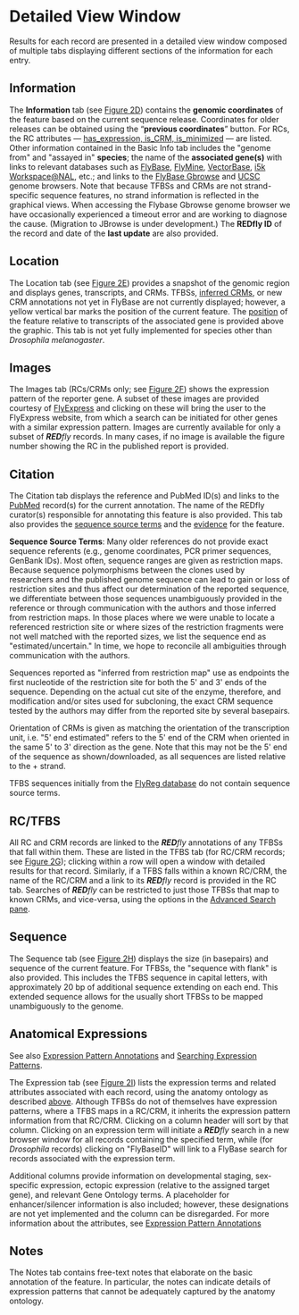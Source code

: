 # Detailed View Window

Results for each record are presented in a detailed view window composed of multiple tabs displaying different sections of the information for each entry.

## Information

The **Information** tab (see [Figure 2D](figures.md#figure-2)) contains the **genomic coordinates** of the feature based on the current sequence release. Coordinates for older releases can be obtained using the “**previous coordinates**” button. For RCs, the RC attributes — [has\_expression, is\_CRM, is\_minimized](data-types.md#reporter-constructs) — are listed. Other information contained in the Basic Info tab includes the "genome from" and "assayed in" **species**; the name of the **associated gene(s)** with links to relevant databases such as [FlyBase](http://flybase.org), [FlyMine](http://www.flymine.org), [VectorBase](https://www.vectorbase.org), [i5k Workspace@NAL](https://i5k.nal.usda.gov), etc.; and links to the [FlyBase Gbrowse](http://flybase.org/cgi-bin/gbrowse/dmel/) and [UCSC](http://genome.ucsc.edu/cgi-bin/hgGateway) genome browsers. Note that because TFBSs and CRMs are not strand-specific sequence features, no strand information is reflected in the graphical views. When accessing the Flybase Gbrowse genome browser we have occasionally experienced a timeout error and are working to diagnose the cause. (Migration to JBrowse is under development.) The **REDfly ID** of the record and date of the **last update** are also provided.

## Location

 The Location tab (see [Figure 2E](figures.md#figure-2)) provides a snapshot of the genomic region and displays genes, transcripts, and CRMs. TFBSs, [inferred CRMs](data-types.md#inferred-crms), or new CRM annotations not yet in FlyBase are not currently displayed; however, a yellow vertical bar marks the position of the current feature. The [position](search-pane.md#position) of the feature relative to transcripts of the associated gene is provided above the graphic. This tab is not yet fully implemented for species other than _Drosophila melanogaster_.

## Images

The Images tab (RCs/CRMs only; see [Figure 2F](figures.md#figure-2)) shows the expression pattern of the reporter gene. A subset of these images are provided courtesy of [FlyExpress](http://www.flyexpress.net) and clicking on these will bring the user to the FlyExpress website, from which a search can be initiated for other genes with a similar expression pattern. Images are currently available for only a subset of _**RED**fly_ records. In many cases, if no image is available the figure number showing the RC in the published report is provided.

## Citation

The Citation tab displays the reference and PubMed ID(s) and links to the [PubMed](http://www.ncbi.nlm.nih.gov/pubmed/) record(s) for the current annotation. The name of the REDfly curator(s) responsible for annotating this feature is also provided. This tab also provides the [sequence source terms](detailed-view-window.md#citationevidence) and the [evidence](detailed-view-window.md#citationevidence) for the feature.

**Sequence Source Terms**: Many older references do not provide exact sequence referents (e.g., genome coordinates, PCR primer sequences, GenBank IDs). Most often, sequence ranges are given as restriction maps. Because sequence polymorphisms between the clones used by researchers and the published genome sequence can lead to gain or loss of restriction sites and thus affect our determination of the reported sequence, we differentiate between those sequences unambiguously provided in the reference or through communication with the authors and those inferred from restriction maps. In those places where we were unable to locate a referenced restriction site or where sizes of the restriction fragments were not well matched with the reported sizes, we list the sequence end as "estimated/uncertain." In time, we hope to reconcile all ambiguities through communication with the authors.

Sequences reported as "inferred from restriction map" use as endpoints the first nucleotide of the restriction site for both the 5' and 3' ends of the sequence. Depending on the actual cut site of the enzyme, therefore, and modification and/or sites used for subcloning, the exact CRM sequence tested by the authors may differ from the reported site by several basepairs.

Orientation of CRMs is given as matching the orientation of the transcription unit, i.e. "5' end estimated" refers to the 5' end of the CRM when oriented in the same 5' to 3' direction as the gene. Note that this may not be the 5' end of the sequence as shown/downloaded, as all sequences are listed relative to the + strand.

TFBS sequences initially from the [FlyReg database](https://academic.oup.com/bioinformatics/article/21/8/1747/249595) do not contain sequence source terms.

## RC/TFBS

All RC and CRM records are linked to the _**RED**fly_ annotations of any TFBSs that fall within them. These are listed in the TFBS tab (for RC/CRM records; see [Figure 2G](figures.md#figure-2)); clicking within a row will open a window with detailed results for that record. Similarly, if a TFBS falls within a known RC/CRM, the name of the RC/CRM and a link to its _**RED**fly_ record is provided in the RC tab. Searches of _**RED**fly_ can be restricted to just those TFBSs that map to known CRMs, and vice-versa, using the options in the [Advanced Search pane](search-pane.md#advanced-search).

## Sequence

The Sequence tab (see [Figure 2H](figures.md#figure-2)) displays the size (in basepairs) and sequence of the current feature. For TFBSs, the "sequence with flank" is also provided. This includes the TFBS sequence in capital letters, with approximately 20 bp of additional sequence extending on each end. This extended sequence allows for the usually short TFBSs to be mapped unambiguously to the genome.

## Anatomical Expressions

See also [Expression Pattern Annotations](expression-pattern-annotations.md) and [Searching Expression Patterns](search-pane.md#searching-expression-patterns).

The Expression tab (see [Figure 2I](figures.md#figure-2)) lists the expression terms and related attributes associated with each record, using the anatomy ontology as described [above](expression-pattern-annotations.md). Although TFBSs do not of themselves have expression patterns, where a TFBS maps in a RC/CRM, it inherits the expression pattern information from that RC/CRM. Clicking on a column header will sort by that column. Clicking on an expression term will initiate a _**RED**fly_ search in a new browser window for all records containing the specified term, while (for _Drosophila_ records) clicking on "FlyBaseID" will link to a FlyBase search for records associated with the expression term.

Additional columns provide information on developmental staging, sex-specific expression, ectopic expression (relative to the assigned target gene), and relevant Gene Ontology terms. A placeholder for enhancer/silencer information is also included; however, these designations are not yet implemented and the column can be disregarded. For more information about the attributes, see [Expression Pattern Annotations](expression-pattern-annotations.md)

## Notes

The Notes tab contains free-text notes that elaborate on the basic annotation of the feature. In particular, the notes can indicate details of expression patterns that cannot be adequately captured by the anatomy ontology.
